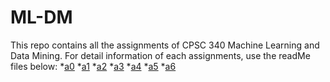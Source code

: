 # ML-DM

This repo contains all the assignments of CPSC 340 Machine Learning and Data Mining.
For detail information of each assignments, use the readMe files below:
*[a0](u7p1b_a0/README.md)
*[a1](u7p1b_a1/README.md)
*[a2](g5e0b_u7p1b_a2/README.md)
*[a3](g5e0b_u7p1b_a3/README.md)
*[a4](p7k1b_u7p1b_a4/README.md)
*[a5](p7k1b_u7p1b_a5/README.md)
*[a6](u7p1b_a6/README.md)

